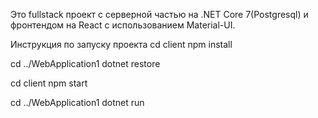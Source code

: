Это fullstack проект с серверной частью на .NET Core 7(Postgresql) и фронтендом на React с использованием Material-UI.

Инструкция по запуску проекта
cd client
npm install

cd ../WebApplication1
dotnet restore


cd client
npm start

cd ../WebApplication1
dotnet run
